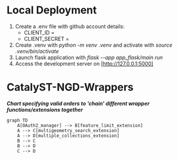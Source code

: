 # Local Deployment
1. Create a .env file with github account details:
    - CLIENT_ID =
    - CLIENT_SECRET =
2. Create .venv with _python -m venv .venv_ and activate with _source .venv/bin/activate_
3. Launch flask application with _flask --app app\_flask/main run_
4. Access the development server on [http://127.0.0.1:5000]

# CatalyST-NGD-Wrappers

***Chart specifying valid orders to 'chain' different wrapper functions/extensions together***

```mermaid
graph TD
    A[OAuth2_manager] --> B[feature_limit_extension]
    A --> C[multigeometry_search_extension]
    A --> D[multiple_collections_extension]
    B --> C
    B --> D
    C --> D
```